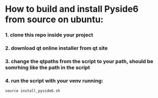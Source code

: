 # How to build and install Pyside6 from source on ubuntu:
### 1. clone this repo inside your project
### 2. download qt online installer from qt site
### 3. change the qtpaths from the script to your path, should be somrhing like the path in the script
### 4. run the script with your venv running:
`source install_pyside6.sh`

